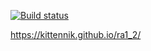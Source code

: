 [![Build status](https://ci.appveyor.com/api/projects/status/pex5783dhl8cn3wd?svg=true)](https://ci.appveyor.com/project/Kittennik65959/ra1-2)

https://kittennik.github.io/ra1_2/
